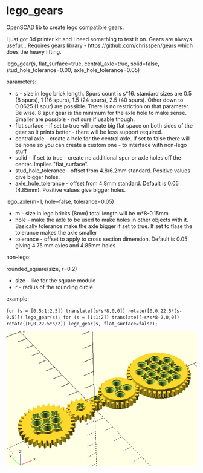 # lego_gears
OpenSCAD lib to create lego compatible gears.

I just got 3d printer kit and I need something to test it on. Gears are always useful... Requires gears library - https://github.com/chrisspen/gears which does the heavy lifting.


lego_gear(s, flat_surface=true, central_axle=true, solid=false, stud_hole_tolerance=0.00, axle_hole_tolerance=0.05)

parameters:
  - s - size in lego brick length. Spurs count is s*16.
standard sizes are 0.5 (8 spurs), 1 (16 spurs), 1.5 (24 spurs), 2.5 (40 spurs). Other down to 0.0625 (1 spur) are possible. There is no restriction on that parameter. Be wise. 8 spur gear is the minimum for the axle hole to make sense. Smaller are possible - not sure if usable though.
  - flat surface - if set to true will create big flat space on both sides of the gear so it prints better - there will be less support required.
  - central axle - create a hole for the central axle. If set to false there will be none so you can create a custom one - to interface with non-lego stuff
  - solid - if set to true - create no additional spur or axle holes off the center. Implies "flat_surface".
  - stud_hole_tolerance - offset from 4.8/6.2mm standard. Positive values give bigger holes.
  - axle_hole_tolerance - offset from 4.8mm standard. Default is 0.05 (4.85mm). Positive values give bigger holes.


lego_axle(m=1, hole=false, tolerance=0.05)

  - m - size in lego bricks (8mm) total length will be m*8-0.15mm
  - hole - make the axle to be used to make holes in other objects with it. Basically tolerance make the axle bigger if set to true. If set to flase the tolerance makes the axle smaller
  - tolerance - offset to apply to cross section dimension. Default is 0.05 giving 4.75 mm axles and 4.85mm holes


non-lego:

rounded_square(size, r=0.2)

  - size - like for the square module
  - r - radius of the rounding circle


example:

`for (s = [0.5:1:2.5]) translate([s*s*8,0,0]) rotate([0,0,22.5*(s-0.5)]) lego_gear(s);
for (s = [1:1:2]) translate([-s*s*8-2,0,0]) rotate([0,0,22.5*s/2]) lego_gear(s, flat_surface=false);`

![Example](/example.png)

